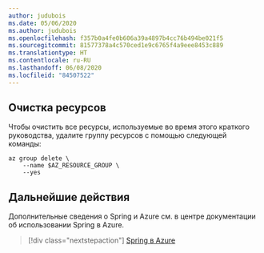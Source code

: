 ```yaml
---
author: judubois
ms.date: 05/06/2020
ms.author: judubois
ms.openlocfilehash: f357b0a4fe0b606a39a4897b4cc76b494be021f5
ms.sourcegitcommit: 81577378a4c570ced1e9c6765f4a9eee8453c889
ms.translationtype: HT
ms.contentlocale: ru-RU
ms.lasthandoff: 06/08/2020
ms.locfileid: "84507522"
---
```

## <a name="clean-up-resources"></a>Очистка ресурсов

Чтобы очистить все ресурсы, используемые во время этого краткого руководства, удалите группу ресурсов с помощью следующей команды:

```azurecli
az group delete \
    --name $AZ_RESOURCE_GROUP \
    --yes
```

## <a name="next-steps"></a>Дальнейшие действия

Дополнительные сведения о Spring и Azure см. в центре документации об использовании Spring в Azure.

> [!div class="nextstepaction"]
> [Spring в Azure](/azure/developer/java/spring-framework)

